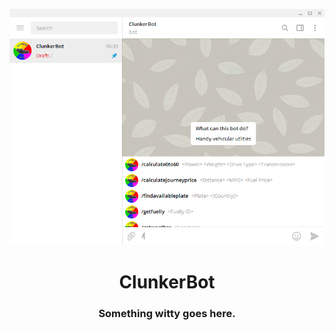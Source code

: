 <p align="center">
  <img src="art/scrots/scrot001.png" />
</p>

<h1 align="center">ClunkerBot</h1>

<h3 align="center">Something witty goes here.</h3>
